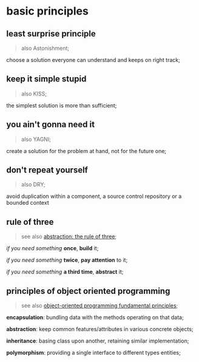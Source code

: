 # basic principles

## least surprise principle

> also Astonishment;

choose a solution everyone can understand and keeps on right track;

## keep it simple stupid

> also KISS;

the simplest solution is more than sufficient;

## you ain't gonna need it

> also YAGNI;

create a solution for the problem at hand, not for the future one;

## don't repeat yourself

> also DRY;

avoid duplication within a component, a source control repository or a bounded
context

## rule of three

> see also [abstraction: the rule of three](https://lostechies.com/derickbailey/2012/10/31/abstraction-the-rule-of-three/);

*if you need something* **once**, **build** it;

*if you need something* **twice**, **pay attention** to it;

*if you need something* **a third time**, **abstract** it;

## principles of object oriented programming

> see also [object-oriented programming fundamental principles](https://github.com/TelerikAcademy/Object-Oriented-Programming/tree/master/Topics/04.%20OOP-Principles-Part-1);

**encapsulation**: bundling data with the methods operating on that data;

**abstraction**: keep common features/attributes in various concrete objects;

**inheritance**: basing class upon another, retaining similar implementation;

**polymorphism**: providing a single interface to different types entities;
